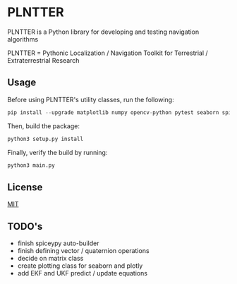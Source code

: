 # PLNTTER

PLNTTER is a Python library for developing and testing navigation algorithms

PLNTTER = Pythonic Localization / Navigation Toolkit for Terrestrial / Extraterrestrial Research


## Usage

Before using PLNTTER's utility classes, run the following:

```python
pip install --upgrade matplotlib numpy opencv-python pytest seaborn spiceypy
```

Then, build the package:

```python
python3 setup.py install
```

Finally, verify the build by running:

```python
python3 main.py
```


## License

[MIT](https://choosealicense.com/licenses/mit/)


## TODO's

- finish spiceypy auto-builder
- finish defining vector / quaternion operations
- decide on matrix class
- create plotting class for seaborn and plotly
- add EKF and UKF predict / update equations

